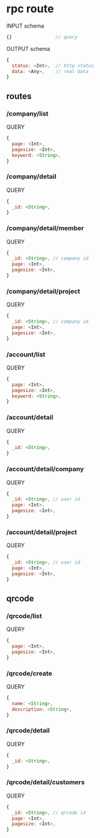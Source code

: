 # rpc route


INPUT schema
```javascript
{}                // query
```

OUTPUT schema
```javascript
{
  status: <Int>,  // http status
  data: <Any>,    // real data
}
```

## routes

### /company/list

QUERY
```javascript
{
  page: <Int>,
  pagesize: <Int>,
  keyword: <String>,
}
```

### /company/detail

QUERY
```javascript
{
  _id: <String>,
}
```

### /company/detail/member

QUERY
```javascript
{
  _id: <String>, // company id
  page: <Int>,
  pagesize: <Int>,
}
```

### /company/detail/project

QUERY
```javascript
{
  _id: <String>, // company id
  page: <Int>,
  pagesize: <Int>,
}
```


### /account/list

QUERY
```javascript
{
  page: <Int>,
  pagesize: <Int>,
  keyword: <String>,
}
```

### /account/detail

QUERY
```javascript
{
  _id: <String>,
}
```

### /account/detail/company

QUERY
```javascript
{
  _id: <String>, // user id
  page: <Int>,
  pagesize: <Int>,
}
```

### /account/detail/project

QUERY
```javascript
{
  _id: <String>, // user id
  page: <Int>,
  pagesize: <Int>,
}
```


## qrcode

### /qrcode/list

QUERY

```javascript
{
  page: <Int>,
  pagesize: <Int>,
}
```


### /qrcode/create

QUERY

```javascript
{
  name: <String>,
  description: <String>,
}
```


### /qrcode/detail

QUERY
```javascript
{
  _id: <String>,
}
```

### /qrcode/detail/customers

QUERY
```javascript
{
  _id: <String>, // qrcode id
  page: <Int>,
  pagesize: <Int>,
}
```
